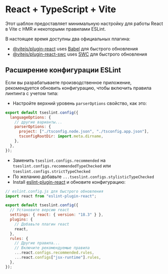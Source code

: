 # React + TypeScript + Vite

Этот шаблон предоставляет минимальную настройку для работы React в Vite с HMR и некоторыми правилами ESLint.

В настоящее время доступны два официальных плагина:

- [@vitejs/plugin-react](https://github.com/vitejs/vite-plugin-react/blob/main/packages/plugin-react/README.md) uses [Babel](https://babeljs.io/) для быстрого обновления
- [@vitejs/plugin-react-swc](https://github.com/vitejs/vite-plugin-react-swc) uses [SWC](https://swc.rs/) для быстрого обновления

## Расширение конфигурации ESLint

Если вы разрабатываете производственное приложение,  рекомендуется обновить конфигурацию, чтобы включить правила линтинга с учетом типа:

- Настройте верхний уровень `parserOptions` свойство, как это:

```js
export default tseslint.config({
  languageOptions: {
    // другие варианты...
    parserOptions: {
      project: ["./tsconfig.node.json", "./tsconfig.app.json"],
      tsconfigRootDir: import.meta.dirname,
    },
  },
});
```

- Заменить `tseslint.configs.recommended` на `tseslint.configs.recommendedTypeChecked` или `tseslint.configs.strictTypeChecked`
- По желанию добавьте `...tseslint.configs.stylisticTypeChecked`
- Install [eslint-plugin-react](https://github.com/jsx-eslint/eslint-plugin-react) и обновите конфигурацию:

```js
// eslint.config.js для быстрого обновления
import react from "eslint-plugin-react";

export default tseslint.config({
  // Установите версию react
  settings: { react: { version: "18.3" } },
  plugins: {
    // Добавьте плагин react
    react,
  },
  rules: {
    // Другие правила...
    // Включите рекомендуемые правила
    ...react.configs.recommended.rules,
    ...react.configs["jsx-runtime"].rules,
  },
});
```
